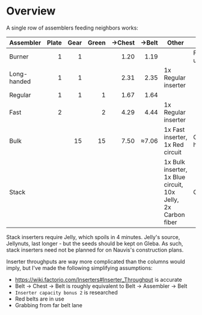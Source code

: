 # Overview

A single row of assemblers feeding neighbors works:

| Assembler     | Plate | Gear  | Green | →Chest| →Belt | Other                                                         | Notes |
| --------------| -----:| -----:| -----:| -----:| -----:| --------------------------------------------------------------| ------|
| Burner        |     1 |     1 |       |  1.20 |  1.19 |                                                               | For boiler use only.
| Long-handed   |     1 |     1 |       |  2.31 |  2.35 | 1x Regular inserter                                           |
| Regular       |     1 |     1 |     1 |  1.67 |  1.64 |                                                               |
| Fast          |     2 |       |     2 |  4.29 |  4.44 | 1x Regular inserter                                           |
| Bulk          |       |    15 |    15 |  7.50 | ≈7.06 | 1x Fast inserter, 1x Red circuit                              | Gear/circuit hog.
| Stack         |       |       |       |       |       | 1x Bulk inserter, 1x Blue circuit, 10x Jelly, 2x Carbon fiber | Gleba only.

Stack inserters require Jelly, which spoils in 4 minutes.
Jelly's source, Jellynuts, last longer - but the seeds should be kept on Gleba.
As such, stack inserters need not be planned for on Nauvis's construction plans.

Inserter throughputs are way more complicated than the columns would imply, but I've made the following simplifying assumptions:
-   <https://wiki.factorio.com/Inserters#Inserter_Throughput> is accurate
-   Belt → Chest → Belt is roughly equivalent to Belt → Assembler → Belt
-   `Inserter capacity bonus 2` is researched
-   Red belts are in use
-   Grabbing from far belt lane
